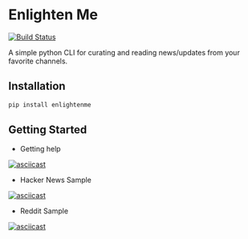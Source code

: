# Enlighten Me

[![Build Status](https://travis-ci.com/singhgarima/enlightenme.svg?branch=master)](https://travis-ci.com/singhgarima/enlightenme)

A simple python CLI for curating and reading news/updates from your favorite
channels.

## Installation

```bash
pip install enlightenme
```

## Getting Started

* Getting help

[![asciicast](https://asciinema.org/a/qojOYUXxYko6tXLsiNSQSwaPN.png)](https://asciinema.org/a/qojOYUXxYko6tXLsiNSQSwaPN)

* Hacker News Sample

[![asciicast](https://asciinema.org/a/sRoA67e7zMBARuj1QMRWbPBit.png)](https://asciinema.org/a/sRoA67e7zMBARuj1QMRWbPBit)

* Reddit Sample

[![asciicast](https://asciinema.org/a/GHQlW5hc4iQaSxj31jgrtoyJu.png)](https://asciinema.org/a/GHQlW5hc4iQaSxj31jgrtoyJu)
